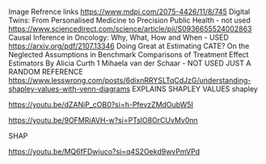 Image Refrence links
https://www.mdpi.com/2075-4426/11/8/745 Digital Twins: From Personalised Medicine to Precision Public Health - not used
https://www.sciencedirect.com/science/article/pii/S0936655524002863 Causal Inference in Oncology: Why, What, How and When - USED
https://arxiv.org/pdf/2107.13346 Doing Great at Estimating CATE? On the Neglected Assumptions in
Benchmark Comparisons of Treatment Effect Estimators By Alicia Curth 1 Mihaela van der Schaar - NOT USED JUST A RANDOM REFERENCE
https://www.lesswrong.com/posts/6dixnRRYSLTqCdJzG/understanding-shapley-values-with-venn-diagrams EXPLAINS SHAPLEY VALUES
shapley

https://youtu.be/dZANiP_cOB0?si=h-PfevzZMdOubW5I

https://youtu.be/9OFMRiAVH-w?si=PTslO8OrCUvMv0nn

SHAP

https://youtu.be/MQ6fFDwjuco?si=q4S2Oekd9wvPmVPd